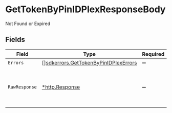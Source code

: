 # GetTokenByPinIDPlexResponseBody

Not Found or Expired


## Fields

| Field                                                                                        | Type                                                                                         | Required                                                                                     | Description                                                                                  |
| -------------------------------------------------------------------------------------------- | -------------------------------------------------------------------------------------------- | -------------------------------------------------------------------------------------------- | -------------------------------------------------------------------------------------------- |
| `Errors`                                                                                     | [][sdkerrors.GetTokenByPinIDPlexErrors](../../models/sdkerrors/gettokenbypinidplexerrors.md) | :heavy_minus_sign:                                                                           | N/A                                                                                          |
| `RawResponse`                                                                                | [*http.Response](https://pkg.go.dev/net/http#Response)                                       | :heavy_minus_sign:                                                                           | Raw HTTP response; suitable for custom response parsing                                      |